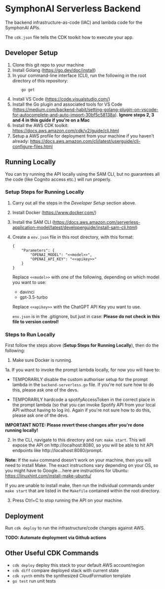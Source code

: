 # SymphonAI Serverless Backend

The backend infrastructure-as-code (IAC) and lambda code for the SymphonAI APIs.

The `cdk.json` file tells the CDK toolkit how to execute your app.

## Developer Setup

1. Clone this git repo to your machine
2. Install Golang (https://go.dev/doc/install)
3. In your command-line interface (CLI), run the following in the root directory of this repository:
   ```
       go get
   ```
4. Install VS Code (https://code.visualstudio.com/)
5. Install the Go plugin and associated tools for VS Code (https://medium.com/backend-habit/setting-golang-plugin-on-vscode-for-autocomplete-and-auto-import-30bf5c58138a). **Ignore steps 2, 3 and 4 in this guide if you're on a Mac**
6. Install the AWS CDK toolkit: https://docs.aws.amazon.com/cdk/v2/guide/cli.html
7. Setup a AWS profile for deployment from your machine if you haven't already: https://docs.aws.amazon.com/cli/latest/userguide/cli-configure-files.html

## Running Locally

You can try running the API locally using the SAM CLI, but no guarantees all the code (like Cognito access etc.) will run properly.

### Setup Steps for Running Locally

1. Carry out all the steps in the _Developer Setup_ section above.
2. Install Docker (https://www.docker.com/)
3. Install the SAM CLI (https://docs.aws.amazon.com/serverless-application-model/latest/developerguide/install-sam-cli.html)
4. Create a `env.json` file in this root directory, with this format:

   ```
   {
       "Parameters": {
           "OPENAI_MODEL": "<<model>>",
           "OPENAI_API_KEY": "<<apikey>>"
       }
   }
   ```

   Replace `<<model>>` with one of the following, depending on which model
   you want to use:

   - davinci
   - gpt-3.5-turbo

   Replace `<<apikey>>` with the ChatGPT API Key you want to use.

   `env.json` is in the .gitignore, but just in case: **Please do not check in this file to version control!**

### Steps to Run Locally

First follow the steps above (**Setup Steps for Running Locally**), then do the following:

1. Make sure Docker is running.

1a. If you want to invoke the prompt lambda locally, for now you will have to:

- TEMPORARILY disable the custom authoriser setup for the prompt lambda in the `backend-serverless.go` file. If you're not sure how to do this, please ask one of the devs.

- TEMPORARILY hardcode a spotifyAccessToken in the correct place in the prompt lambda (so that you can invoke Spotify API from your local API without having to log in). Again if you're not sure how to do this, please ask one of the devs.

**IMPORTANT NOTE: Please revert these changes after you're done running locally!**

2. In the CLI, navigate to this directory and run: `make start`. This will expose the API on http://localhost:8080, so you will be able to hit API endpoints like http://localhost:8080/prompt.

**Note:** If the `make` command doesn't work on your machine, then you will need to install Make. The exact instructions vary depending on your OS, so you might have to Google....here are instructions for Ubuntu: https://linuxhint.com/install-make-ubuntu/

If you are unable to install make, then run the individual commands under `make start` that are listed in the `Makefile` contained within the root directory.

3. Press Ctrl+C to stop running the API on your machine.

## Deployment

Run `cdk deploy` to run the infrastructure/code changes against AWS.

**TODO: Automate deployment via Github actions**

## Other Useful CDK Commands

- `cdk deploy` deploy this stack to your default AWS account/region
- `cdk diff` compare deployed stack with current state
- `cdk synth` emits the synthesized CloudFormation template
- `go test` run unit tests

